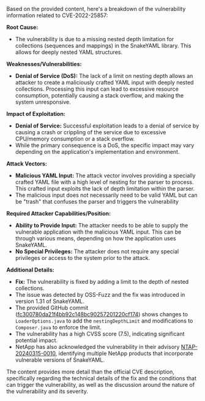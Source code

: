 Based on the provided content, here's a breakdown of the vulnerability information related to CVE-2022-25857:

**Root Cause:**
- The vulnerability is due to a missing nested depth limitation for collections (sequences and mappings) in the SnakeYAML library. This allows for deeply nested YAML structures.

**Weaknesses/Vulnerabilities:**
- **Denial of Service (DoS):**  The lack of a limit on nesting depth allows an attacker to create a maliciously crafted YAML input with deeply nested collections. Processing this input can lead to excessive resource consumption, potentially causing a stack overflow, and making the system unresponsive.

**Impact of Exploitation:**
- **Denial of Service:** Successful exploitation leads to a denial of service by causing a crash or crippling of the service due to excessive CPU/memory consumption or a stack overflow.
- While the primary consequence is a DoS, the specific impact may vary depending on the application's implementation and environment.

**Attack Vectors:**
- **Malicious YAML Input:**  The attack vector involves providing a specially crafted YAML file with a high level of nesting for the parser to process. This crafted input exploits the lack of depth limitation within the parser.
- The malicious input does not necessarily need to be valid YAML but can be "trash" that confuses the parser and triggers the vulnerability

**Required Attacker Capabilities/Position:**
- **Ability to Provide Input:** The attacker needs to be able to supply the vulnerable application with the malicious YAML input. This can be through various means, depending on how the application uses SnakeYAML.
- **No Special Privileges:**  The attacker does not require any special privileges or access to the system prior to the attack.

**Additional Details:**

- **Fix:** The vulnerability is fixed by adding a limit to the depth of nested collections.
- The issue was detected by OSS-Fuzz and the fix was introduced in version 1.31 of SnakeYAML.
- The provided GitHub commit ([fc300780da21f4bb92c148bc90257201220cf174](https://github.com/snakeyaml/snakeyaml/commit/fc300780da21f4bb92c148bc90257201220cf174)) shows changes to `LoaderOptions.java` to add the `nestingDepthLimit` and modifications to `Composer.java` to enforce the limit.
- The vulnerability has a high CVSS score (7.5), indicating significant potential impact.
- NetApp has also acknowledged the vulnerability in their advisory [NTAP-20240315-0010](https://security.netapp.com/advisory/NTAP-20240315-0010), identifying multiple NetApp products that incorporate vulnerable versions of SnakeYAML.

The content provides more detail than the official CVE description, specifically regarding the technical details of the fix and the conditions that can trigger the vulnerability, as well as the discussion around the nature of the vulnerability and its severity.
